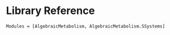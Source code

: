 # Library Reference

```@autodocs
Modules = [AlgebraicMetabolism, AlgebraicMetabolism.SSystems]
```

